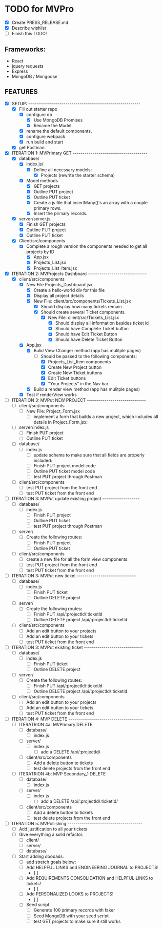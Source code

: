 
# TODO for MVPro

- [X] Create PRESS_RELEASE.md
- [X] Describe wishlist
- [ ] Finish this TODO!

## Frameworks:

- React
- jquery requests
- Express
- MongoDB / Mongoose

## FEATURES

- [X] SETUP: ---------------------------------------------------------
  - [X] Fill out starter repo
    - [X] configure db
      - [X] Use MongoDB Promises
      - [X] Rename the Model
    - [X] rename the default components.
    - [X] configure webpack
    - [X] run build and start
  - [X] get Postman

- [X] ITERATION 1: MVPrimary GET --------------------------------------
  - [X] database/
    - [X] index.js/
      - [X] Define all necessary models:
        - [X] Projects (rewrite the starter schema)
    - [X] Model methods
      - [X] GET projects
      - [X] Outline PUT project
      - [X] Outline PUT ticket
      - [X] Create a js file that insertMany()'s an array with a couple primary rows.
      - [X] Insert the primary records.
  - [X] server/server.js
    - [X] Finish GET projects
    - [X] Outline PUT project
    - [X] Outline PUT ticket
  - [X] Client/src/components
    - [X] Complete a rough version the components needed to get all projects by ID
      - [X] App.jsx
      - [X] Projects_List.jsx
      - [X] Projects_List_Item.jsx

- [X] ITERATION 2: MVProjects Dashboard ------------------------------
  - [X] client/src/components
    - [X] New File Projects_Dashboard.jsx
      - [X] Create a hello-world div for this file
      - [X] Display all project details
      - [X] New File: client/src/components/Tickets_List.jsx
        - [X] Should display how many tickets remain
        - [X] Should create several Ticket components.
          - [X] New File: client/src/Tickets_List.jsx
              - [X] Should display all information besides ticket id
              - [X] Should have Complete Ticket button
              - [X] Should have Edit Ticket Button
              - [X] Should have Delete Ticket Button
    - [X] App.jsx
      - [X] Bulid View Changer method (app has mulitple pages)
        - [ ] Should be passed to the following components:
          - [X] Projects_List_Item components
          - [X] Create New Project button
          - [X] Create New Ticket buttons
          - [X] Edit Ticket buttons
          - [X] "Your Projects" in the Nav bar
      - [X] Build a render view method (app has mulitple pages)
    - [X] Test if renderView works

- [ ] ITERATION 3: MVPut NEW PROJECT ------------------------------
  - [ ] client/src/components
    - [ ] New File: Project_Form.jsx
      - [ ] implement a form that builds a new project, which includes all details in Project_Form.jsx:
  - [ ] server/index.js
    - [ ] Finish PUT project
    - [ ] Outline PUT ticket
  - [ ] database/
    - [ ] index.js
      - [ ] update schema to make sure that all fields are properly included:
      - [ ] Finish PUT project model code
      - [ ] Outline PUT ticket model code
      - [ ] test PUT project through Postman
  - [ ] client/src/components
    - [ ] test PUT project from the front end
    - [ ] test PUT ticket from the front end

- [ ] ITERATION 3: MVPut update existing project -------------------
  - [ ] database/
    - [ ] index.js
      - [ ] Finish PUT project
      - [ ] Outline PUT ticket
      - [ ] test PUT project through Postman
  - [ ] server/
    - [ ] Create the following routes:
      - [ ] Finish PUT project
      - [ ] Outline PUT ticket
  - [ ] client/src/components
    - [ ] create a new file for all the form view components
    - [ ] test PUT project from the front end
    - [ ] test PUT ticket from the front end

- [ ] ITERATION 3: MVPut new ticket ------------------------------
  - [ ] database/
    - [ ] index.js
      - [ ] Finish PUT ticket
      - [ ] Outline DELETE project
  - [ ] server/
    - [ ] Create the following routes:
      - [ ] Finish PUT /api/:projectId/:ticketId
      - [ ] Outline DELETE project /api/:projectId/:ticketId
  - [ ] client/src/components
    - [ ] Add an edit button to your projects
    - [ ] Add an edit button to your tickets
    - [ ] test PUT ticket from the front end

- [ ] ITERATION 3: MVPut existing ticket ------------------------------
  - [ ] database/
    - [ ] index.js
      - [ ] Finish PUT ticket
      - [ ] Outline DELETE project
  - [ ] server/
    - [ ] Create the following routes:
      - [ ] Finish PUT /api/:projectId/:ticketId
      - [ ] Outline DELETE project /api/:projectId/:ticketId
  - [ ] client/src/components
    - [ ] Add an edit button to your projects
    - [ ] Add an edit button to your tickets
    - [ ] test PUT ticket from the front end

- [ ] ITERATION 4: MVP DELETE --------------------------------------
  - [ ] ITERATRION 4a: MVPrimary DELETE
    - [ ] database/
      - [ ] index.js
    - [ ] server/
      - [ ] index.js
        - [ ] add a DELETE /api/:projectId/
    - [ ] client/src/components
      - [ ] Add a delete button to tickets
      - [ ] test delete projects from the front end
  - [ ] ITERATRION 4b: MVP Secondary_1 DELETE
    - [ ] database/
      - [ ] index.js
    - [ ] server/
      - [ ] index.js
        - [ ] add a DELETE /api/:projectId/:ticketId/
    - [ ] client/src/components
      - [ ] Add a delete button to tickets
      - [ ] test delete projects from the front end

- [ ] ITERATION 5: MVPollishing --------------------------------------
  - [ ] Add justification to all your tickets
  - [ ] Give everything a solid refactor.
    - [ ] client/
    - [ ] server/
    - [ ] database/
  - [ ] Start adding doodads:
    - [ ] add stretch goals below:
    - [ ] Add HELPFUL LINKS and ENGINEERING JOURNAL to PROJECTS!
      - [ ]
    - [ ] Add REQUIREMENTS CONSOLIDATION and HELPFUL LINKS to tickets!
      - [ ]
    - [ ] Add PERSONALIZED LOOKS to PROJECTS!
      - [ ]
    - [ ] Seed script
      - [ ] Generate 100 primary records with faker
      - [ ] Seed MongoDB with your seed script
      - [ ] test GET projects to make sure it still works
